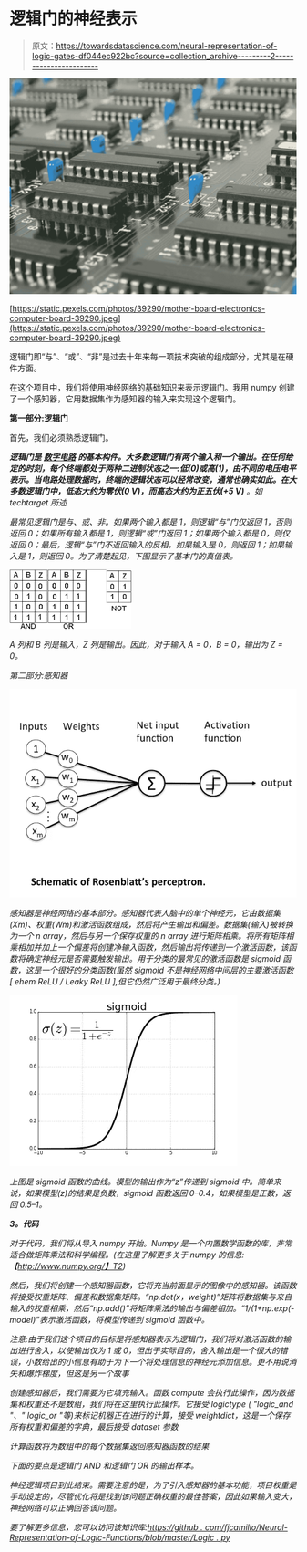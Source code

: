 # 逻辑门的神经表示

> 原文：<https://towardsdatascience.com/neural-representation-of-logic-gates-df044ec922bc?source=collection_archive---------2----------------------->

![](img/411966a966c18f87d3ff719aa3fdd77c.png)

[https://static.pexels.com/photos/39290/mother-board-electronics-computer-board-39290.jpeg](https://static.pexels.com/photos/39290/mother-board-electronics-computer-board-39290.jpeg)

逻辑门即“与”、“或”、“非”是过去十年来每一项技术突破的组成部分，尤其是在硬件方面。

在这个项目中，我们将使用神经网络的基础知识来表示逻辑门。我用 numpy 创建了一个感知器，它用数据集作为感知器的输入来实现这个逻辑门。

**第一部分:逻辑门**

首先，我们必须熟悉逻辑门。

***逻辑门是*** [***数字***](http://searchcio-midmarket.techtarget.com/definition/digital)*[***电路***](http://searchcio-midmarket.techtarget.com/definition/circuit) ***的基本构件。大多数逻辑门有两个输入和一个输出。在任何给定的时刻，每个终端都处于两种二进制状态之一:低(0)或高(1)，由不同的电压电平表示。当电路处理数据时，终端的逻辑状态可以经常改变，通常也确实如此。在大多数逻辑门中，低态大约为零伏(0 V)，而高态大约为正五伏(+5 V)*** *。如 techtarget* 所述*

*最常见逻辑门是与、或、非。如果两个输入都是 1，则逻辑“与”门仅返回 1，否则返回 0；如果所有输入都是 1，则逻辑“或”门返回 1；如果两个输入都是 0，则仅返回 0；最后，逻辑“与”门不返回输入的反相，如果输入是 0，则返回 1；如果输入是 1，则返回 0。为了清楚起见，下图显示了基本门的真值表。*

*![](img/bad8bdb9af9dded5072784e3edb8043d.png)*

*A 列和 B 列是输入，Z 列是输出。因此，对于输入 A = 0，B = 0，输出为 Z = 0。*

*第二部分:感知器*

*![](img/18e30fee6ccd65d34d726acb8559a45e.png)*

*感知器是神经网络的基本部分。感知器代表人脑中的单个神经元，它由数据集(Xm)、权重(Wm)和激活函数组成，然后将产生输出和偏差。数据集(输入)被转换为一个 n array，然后与另一个保存权重的 n array 进行矩阵相乘。将所有矩阵相乘相加并加上一个偏差将创建净输入函数，然后输出将传递到一个激活函数，该函数将确定神经元是否需要触发输出。用于分类的最常见的激活函数是 sigmoid 函数，这是一个很好的分类函数(虽然 sigmoid 不是神经网络中间层的主要激活函数[ ehem ReLU / Leaky ReLU ],但它仍然广泛用于最终分类。)*

*![](img/beed00e0619e143199c02ad0eb747b3e.png)*

*上图是 sigmoid 函数的曲线。模型的输出作为“z”传递到 sigmoid 中。简单来说，如果模型(z)的结果是负数，sigmoid 函数返回 0–0.4，如果模型是正数，返回 0.5–1。*

***3。代码***

*对于代码，我们将从导入 numpy 开始。Numpy 是一个内置数学函数的库，非常适合做矩阵乘法和科学编程。(在这里了解更多关于 numpy 的信息:【http://www.numpy.org/】T2)*

*然后，我们将创建一个感知器函数，它将充当前面显示的图像中的感知器。该函数将接受权重矩阵、偏差和数据集矩阵。“np.dot(x，weight)”矩阵将数据集与来自输入的权重相乘，然后“np.add()”将矩阵乘法的输出与偏差相加。“1/(1+np.exp(-model)”表示激活函数，将模型传递到 sigmoid 函数中。*

*注意:由于我们这个项目的目标是将感知器表示为逻辑门，我们将对激活函数的输出进行舍入，以使输出仅为 1 或 0，但出于实际目的，舍入输出是一个很大的错误，小数给出的小信息有助于为下一个将处理信息的神经元添加信息。更不用说消失和爆炸梯度，但这是另一个故事*

*创建感知器后，我们需要为它填充输入。函数 compute 会执行此操作，因为数据集和权重还不是数组，我们将在这里执行此操作。它接受 logictype ( "logic_and "、" logic_or "等)来标记机器正在进行的计算，接受 weightdict，这是一个保存所有权重和偏差的字典，最后接受 dataset 参数*

*计算函数将为数组中的每个数据集返回感知器函数的结果*

*下面的要点是逻辑门 AND 和逻辑门 OR 的输出样本。*

*神经逻辑项目到此结束。需要注意的是，为了引入感知器的基本功能，项目权重是手动设定的，尽管优化将是找到该问题正确权重的最佳答案，因此如果输入变大，神经网络可以正确回答该问题。*

*要了解更多信息，您可以访问该知识库:[https://github . com/fjcamillo/Neural-Representation-of-Logic-Functions/blob/master/Logic . py](https://github.com/fjcamillo/Neural-Representation-of-Logic-Functions/blob/master/Logic.py)*